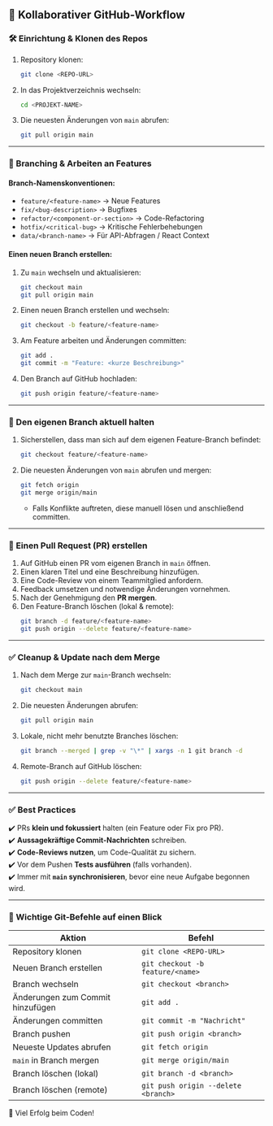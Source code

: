 ## 🚀 Kollaborativer GitHub-Workflow

### **🛠️ Einrichtung & Klonen des Repos**
1. Repository klonen:
   ```sh
   git clone <REPO-URL>
   ```
2. In das Projektverzeichnis wechseln:
   ```sh
   cd <PROJEKT-NAME>
   ```
3. Die neuesten Änderungen von `main` abrufen:
   ```sh
   git pull origin main
   ```

---

### **🌱 Branching & Arbeiten an Features**
#### **Branch-Namenskonventionen:**
- `feature/<feature-name>` → Neue Features
- `fix/<bug-description>` → Bugfixes
- `refactor/<component-or-section>` → Code-Refactoring
- `hotfix/<critical-bug>` → Kritische Fehlerbehebungen
- `data/<branch-name>` → Für API-Abfragen / React Context

#### **Einen neuen Branch erstellen:**
1. Zu `main` wechseln und aktualisieren:
   ```sh
   git checkout main
   git pull origin main
   ```
2. Einen neuen Branch erstellen und wechseln:
   ```sh
   git checkout -b feature/<feature-name>
   ```
3. Am Feature arbeiten und Änderungen committen:
   ```sh
   git add .
   git commit -m "Feature: <kurze Beschreibung>"
   ```
4. Den Branch auf GitHub hochladen:
   ```sh
   git push origin feature/<feature-name>
   ```

---

### **🔄 Den eigenen Branch aktuell halten**
1. Sicherstellen, dass man sich auf dem eigenen Feature-Branch befindet:
   ```sh
   git checkout feature/<feature-name>
   ```
2. Die neuesten Änderungen von `main` abrufen und mergen:
   ```sh
   git fetch origin
   git merge origin/main
   ```
   - Falls Konflikte auftreten, diese manuell lösen und anschließend committen.

---

### **📌 Einen Pull Request (PR) erstellen**
1. Auf GitHub einen PR vom eigenen Branch in `main` öffnen.
2. Einen klaren Titel und eine Beschreibung hinzufügen.
3. Eine Code-Review von einem Teammitglied anfordern.
4. Feedback umsetzen und notwendige Änderungen vornehmen.
5. Nach der Genehmigung den **PR mergen**.
6. Den Feature-Branch löschen (lokal & remote):
   ```sh
   git branch -d feature/<feature-name>
   git push origin --delete feature/<feature-name>
   ```

---

### **✅ Cleanup & Update nach dem Merge**
1. Nach dem Merge zur `main`-Branch wechseln:
   ```sh
   git checkout main
   ```
2. Die neuesten Änderungen abrufen:
   ```sh
   git pull origin main
   ```
3. Lokale, nicht mehr benutzte Branches löschen:
   ```sh
   git branch --merged | grep -v "\*" | xargs -n 1 git branch -d
   ```
4. Remote-Branch auf GitHub löschen:
   ```sh
   git push origin --delete feature/<feature-name>
   ```

---

### **✅ Best Practices**
✔️ PRs **klein und fokussiert** halten (ein Feature oder Fix pro PR).<br>
✔️ **Aussagekräftige Commit-Nachrichten** schreiben.<br>
✔️ **Code-Reviews nutzen**, um Code-Qualität zu sichern.<br>
✔️ Vor dem Pushen **Tests ausführen** (falls vorhanden).<br>
✔️ Immer mit **`main` synchronisieren**, bevor eine neue Aufgabe begonnen wird.<br>

---

### **📌 Wichtige Git-Befehle auf einen Blick**
| Aktion | Befehl |
|--------|---------|
| Repository klonen | `git clone <REPO-URL>` |
| Neuen Branch erstellen | `git checkout -b feature/<name>` |
| Branch wechseln | `git checkout <branch>` |
| Änderungen zum Commit hinzufügen | `git add .` |
| Änderungen committen | `git commit -m "Nachricht"` |
| Branch pushen | `git push origin <branch>` |
| Neueste Updates abrufen | `git fetch origin` |
| `main` in Branch mergen | `git merge origin/main` |
| Branch löschen (lokal) | `git branch -d <branch>` |
| Branch löschen (remote) | `git push origin --delete <branch>` |

🚀 Viel Erfolg beim Coden!
